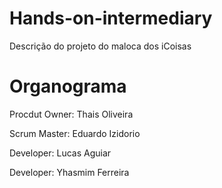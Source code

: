 # Hands-on-intermediary
Descrição do projeto do maloca dos iCoisas

# Organograma

Procdut Owner: Thais Oliveira

Scrum Master: Eduardo Izidorio

Developer: Lucas Aguiar

Developer: Yhasmim Ferreira
